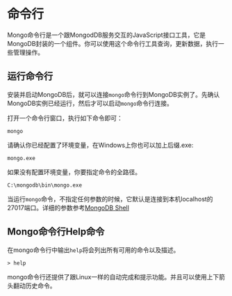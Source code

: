 <!--
author: yu.tian-tianpl
date: 2017-04-08
title: 命令行
tags: 技术,语言,mongo
category: mongo
status: publish
summary: 来自网络的mongo教程

-->
# 命令行 #

Mongo命令行是一个跟MongodDB服务交互的JavaScript接口工具，它是MongoDB封装的一个组件。你可以使用这个命令行工具查询，更新数据，执行一些管理操作。

## 运行命令行 ##

安装并启动MongoDB后，就可以连接`mongo`命令行到MongoDB实例了。先确认MongoDB实例已经运行，然后才可以启动`mongo`命令行连接。

打开一个命令行窗口，执行如下命令即可：
```
mongo
```

请确认你已经配置了环境变量，在Windows上你也可以加上后缀.exe:

```
mongo.exe
```

如果没有配置环境变量，你要指定命令的全路径。

```
C:\mongodb\bin\mongo.exe
```

当运行`mongo`命令，不指定任何参数的时候，它默认是连接到本机localhost的27017端口。详细的参数参考[MongoDB Shell](http://docs.mongodb.org/manual/reference/program/mongo/)


## Mongo命令行Help命令 ##

在mongo命令行中输出`help`将会列出所有可用的命令以及描述。

```
> help
```

mongo命令行还提供了跟Linux一样的<tab>自动完成和提示功能。并且可以使用上下箭头翻动历史命令。